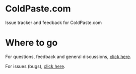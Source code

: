 # ColdPaste.com
Issue tracker and feedback for ColdPaste.com

# Where to go

For questions, feedback and general discussions, [click here](https://github.com/ColdPaste/ColdPaste.com/discussions).

For issues (bugs), [click here](https://github.com/ColdPaste/ColdPaste.com/issues).
